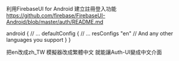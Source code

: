利用FirebaseUI for Android 建立註冊登入功能
https://github.com/firebase/FirebaseUI-Android/blob/master/auth/README.md


android {
    // ...
    defaultConfig {
       // ...
       resConfigs "en" // And any other languages you support
    }
}



把en改成zh_TW 
模擬器改成繁體中文 就能讓Auth-UI變成中文介面
